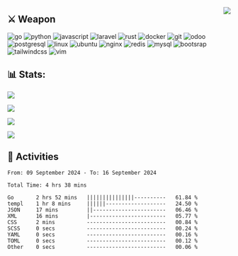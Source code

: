[<img src="https://komarev.com/ghpvc/?username=masred&color=green&style=flat-square&label=Profile+Views" align="right">](github.com/masred)

## ⚔️ **Weapon**

![go](https://img.shields.io/badge/---?logo=go&label=Go&style=social)
![python](https://img.shields.io/badge/---?logo=python&label=Python&style=social)
![javascript](https://img.shields.io/badge/---?logo=javascript&label=Javascript&style=social&logoColor=green)
![laravel](https://img.shields.io/badge/---?logo=laravel&label=Laravel&style=social)
![rust](https://img.shields.io/badge/---?logo=rust&label=Rust&style=social)
![docker](https://img.shields.io/badge/---?logo=docker&label=Docker&style=social)
![git](https://img.shields.io/badge/---?logo=git&label=Git&style=social)
![odoo](https://img.shields.io/badge/---?logo=odoo&label=Odoo&style=social)
![postgresql](https://img.shields.io/badge/---?logo=postgresql&label=PostgreSQL&style=social)
![linux](https://img.shields.io/badge/---?logo=linux&label=Linux&style=social)
![ubuntu](https://img.shields.io/badge/---?logo=ubuntu&label=Ubuntu&style=social)
![nginx](https://img.shields.io/badge/---?logo=nginx&label=NGINX&style=social)
![redis](https://img.shields.io/badge/---?logo=redis&label=Redis&style=social)
![mysql](https://img.shields.io/badge/---?logo=mysql&label=MySQL&style=social)
![bootsrap](https://img.shields.io/badge/---?logo=bootstrap&label=Bootstrap&style=social)
![tailwindcss](https://img.shields.io/badge/---?logo=tailwindcss&label=TailwindCSS&style=social)
![vim](https://img.shields.io/badge/---?logo=vim&label=Vim&style=social)

## 📊 Stats:

![](https://github-readme-stats.vercel.app/api?username=masred&theme=tokyonight&hide_border=true&include_all_commits=false&count_private=false)

![](https://github-readme-streak-stats.herokuapp.com/?user=masred&theme=tokyonight&hide_border=true)

![](https://github-readme-stats.vercel.app/api/top-langs/?username=masred&theme=tokyonight&hide_border=true&include_all_commits=false&count_private=false&layout=compact)

![](https://github-readme-stats.vercel.app/api/wakatime?username=@masred)

## 📝 **Activities**

<!--START_SECTION:waka-->

```all_time
From: 09 September 2024 - To: 16 September 2024

Total Time: 4 hrs 38 mins

Go       2 hrs 52 mins   |||||||||||||||----------   61.84 %
templ    1 hr 8 mins     ||||||-------------------   24.50 %
JSON     17 mins         ||-----------------------   06.46 %
XML      16 mins         |------------------------   05.77 %
CSS      2 mins          -------------------------   00.84 %
SCSS     0 secs          -------------------------   00.24 %
YAML     0 secs          -------------------------   00.16 %
TOML     0 secs          -------------------------   00.12 %
Other    0 secs          -------------------------   00.06 %
```

<!--END_SECTION:waka-->
